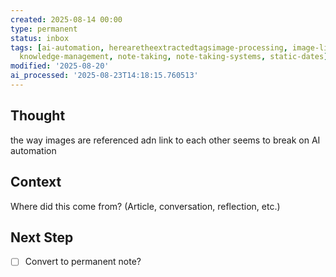 ```yaml
---
created: 2025-08-14 00:00
type: permanent
status: inbox
tags: [ai-automation, herearetheextractedtagsimage-processing, image-linking, image-processing,
  knowledge-management, note-taking, note-taking-systems, static-dates]
modified: '2025-08-20'
ai_processed: '2025-08-23T14:18:15.760513'
---
```

<!--
NOTE: This file uses a static date for validation. For new notes, use:
created: 2025-08-06 15:20
-->

## Thought  
the way images are referenced adn link to each other seems to break on AI automation

## Context  
Where did this come from? (Article, conversation, reflection, etc.)

## Next Step  
- [ ] Convert to permanent note?
